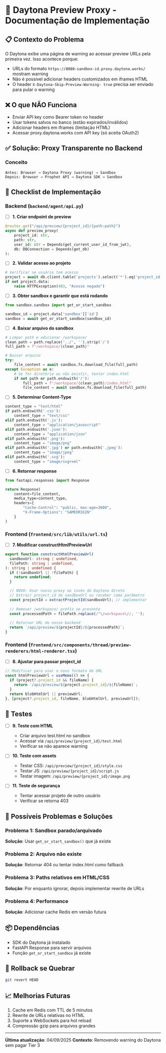 # 🚀 Daytona Preview Proxy - Documentação de Implementação

## 📋 Contexto do Problema
O Daytona exibe uma página de warning ao acessar preview URLs pela primeira vez. Isso acontece porque:
- URLs do formato `https://8080-sandbox-id.proxy.daytona.works/` mostram warning
- Não é possível adicionar headers customizados em iframes HTML
- O header `X-Daytona-Skip-Preview-Warning: true` precisa ser enviado para pular o warning

## ❌ O que NÃO Funciona
- Enviar API key como Bearer token no header
- Usar tokens salvos no banco (estão expirados/inválidos)
- Adicionar headers em iframes (limitação HTML)
- Acessar proxy.daytona.works com API key (só aceita OAuth2)

## ✅ Solução: Proxy Transparente no Backend

### Conceito
```
Antes: Browser → Daytona Proxy (warning) → Sandbox
Depois: Browser → Prophet API → Daytona SDK → Sandbox
```

## 📝 Checklist de Implementação

### Backend (`backend/agent/api.py`)

- [ ] **1. Criar endpoint de preview**
```python
@router.get("/api/preview/{project_id}/{path:path}")
async def preview_proxy(
    project_id: str,
    path: str,
    user_id: str = Depends(get_current_user_id_from_jwt),
    db: DBConnection = Depends(get_db)
):
```

- [ ] **2. Validar acesso ao projeto**
```python
# Verificar se usuário tem acesso
project = await db.client.table('projects').select('*').eq('project_id', project_id).eq('account_id', user_id).single().execute()
if not project.data:
    raise HTTPException(403, "Acesso negado")
```

- [ ] **3. Obter sandbox e garantir que está rodando**
```python
from sandbox.sandbox import get_or_start_sandbox

sandbox_id = project.data['sandbox']['id']
sandbox = await get_or_start_sandbox(sandbox_id)
```

- [ ] **4. Baixar arquivo do sandbox**
```python
# Limpar path e adicionar /workspace/
clean_path = path.replace('../', '').strip('/')
full_path = f"/workspace/{clean_path}"

# Baixar arquivo
try:
    file_content = await sandbox.fs.download_file(full_path)
except Exception as e:
    # Se for diretório ou não existir, tentar index.html
    if not path or path.endswith('/'):
        full_path = f"/workspace/{clean_path}/index.html"
        file_content = await sandbox.fs.download_file(full_path)
```

- [ ] **5. Determinar Content-Type**
```python
content_type = "text/html"
if path.endswith('.css'):
    content_type = "text/css"
elif path.endswith('.js'):
    content_type = "application/javascript"
elif path.endswith('.json'):
    content_type = "application/json"
elif path.endswith('.png'):
    content_type = "image/png"
elif path.endswith('.jpg') or path.endswith('.jpeg'):
    content_type = "image/jpeg"
elif path.endswith('.svg'):
    content_type = "image/svg+xml"
```

- [ ] **6. Retornar response**
```python
from fastapi.responses import Response

return Response(
    content=file_content,
    media_type=content_type,
    headers={
        "Cache-Control": "public, max-age=3600",
        "X-Frame-Options": "SAMEORIGIN"
    }
)
```

### Frontend (`frontend/src/lib/utils/url.ts`)

- [ ] **7. Modificar constructHtmlPreviewUrl**
```typescript
export function constructHtmlPreviewUrl(
  sandboxUrl: string | undefined,
  filePath: string | undefined,
): string | undefined {
  if (!sandboxUrl || !filePath) {
    return undefined;
  }

  // NOVO: Usar nosso proxy ao invés do Daytona direto
  // Extrair project_id da sandboxUrl ou receber como parâmetro
  const projectId = extractProjectId(sandboxUrl); // implementar
  
  // Remover /workspace/ prefix se presente
  const processedPath = filePath.replace(/^\/workspace\//, '');
  
  // Retornar URL do nosso backend
  return `/api/preview/${projectId}/${processedPath}`;
}
```

### Frontend (`frontend/src/components/thread/preview-renderers/html-renderer.tsx`)

- [ ] **8. Ajustar para passar project_id**
```typescript
// Modificar para usar o novo formato de URL
const htmlPreviewUrl = useMemo(() => {
  if (project?.project_id && fileName) {
    return `/api/preview/${project.project_id}/${fileName}`;
  }
  return blobHtmlUrl || previewUrl;
}, [project?.project_id, fileName, blobHtmlUrl, previewUrl]);
```

## 🧪 Testes

- [ ] **9. Teste com HTML**
  - Criar arquivo test.html no sandbox
  - Acessar via `/api/preview/{project_id}/test.html`
  - Verificar se não aparece warning

- [ ] **10. Teste com assets**
  - Testar CSS: `/api/preview/{project_id}/style.css`
  - Testar JS: `/api/preview/{project_id}/script.js`
  - Testar imagem: `/api/preview/{project_id}/image.png`

- [ ] **11. Teste de segurança**
  - Tentar acessar projeto de outro usuário
  - Verificar se retorna 403

## 🚨 Possíveis Problemas e Soluções

### Problema 1: Sandbox parado/arquivado
**Solução**: Usar `get_or_start_sandbox()` que já existe

### Problema 2: Arquivo não existe
**Solução**: Retornar 404 ou tentar index.html como fallback

### Problema 3: Paths relativos em HTML/CSS
**Solução**: Por enquanto ignorar, depois implementar rewrite de URLs

### Problema 4: Performance
**Solução**: Adicionar cache Redis em versão futura

## 📦 Dependências
- SDK do Daytona já instalado
- FastAPI Response para servir arquivos
- Função `get_or_start_sandbox` já existe

## 🔄 Rollback se Quebrar
```bash
git revert HEAD
```

## 📈 Melhorias Futuras
1. Cache em Redis com TTL de 5 minutos
2. Rewrite de URLs relativas no HTML
3. Suporte a WebSockets para hot reload
4. Compressão gzip para arquivos grandes

---
**Última atualização**: 04/09/2025
**Contexto**: Removendo warning do Daytona sem pagar Tier 3